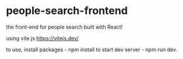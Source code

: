 # people-search-frontend
the front-end for people search built with React!

using vite.js 
https://vitejs.dev/ 

to use, 
install packages - npm install
to start dev server - npm run dev.

